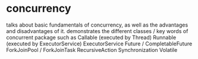 # concurrency

talks about basic fundamentals of concurrency, as well as the advantages and disadvantages of it.
demonstrates the different classes / key words of concurrent package such as
  Callable (executed by Thread)
  Runnable (executed by ExecutorService)
  ExecutorService
  Future / CompletableFuture
  ForkJoinPool / ForkJoinTask
  RecursiveAction
  Synchronization
  Volatile
